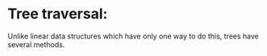 # Tree traversal:

Unlike linear data structures which have only one way to do this, trees have several methods.